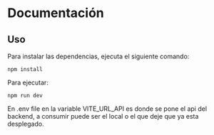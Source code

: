 # Documentación

## Uso

Para instalar las dependencias, ejecuta el siguiente comando:

```
npm install
```

Para ejecutar:

```
npm run dev
```

En .env file  en la variable VITE_URL_API es donde se pone el api del backend, a consumir puede ser el local o el que deje que ya esta desplegado.